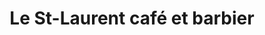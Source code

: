 ---
title: "Le St-Laurent café et barbier"
url: /montreal/le-st-laurent-cafe-et-barbier/
shop: hairdresser
---